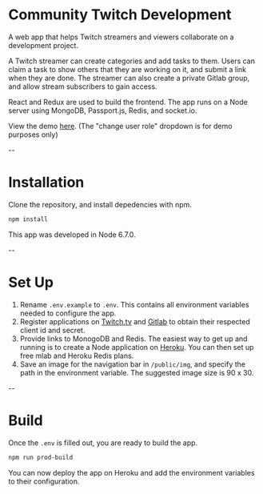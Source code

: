 # Community Twitch Development

A web app that helps Twitch streamers and viewers collaborate on a development project.

A Twitch streamer can create categories and add tasks to them. Users can claim a task to show others that they are working on it, and submit a link when they are done. The streamer can also create a private Gitlab group, and allow stream subscribers to gain access.

React and Redux are used to build the frontend. The app runs on a Node server using MongoDB, Passport.js, Redis, and socket.io.

View the demo [here](https://community-twitch-development.herokuapp.com/). (The "change user role" dropdown is for demo purposes only)

--
# Installation

Clone the repository, and install depedencies with npm.

~~~sh
npm install
~~~

This app was developed in Node 6.7.0.

--
# Set Up

1. Rename `.env.example` to `.env`. This contains all environment variables needed to configure the app.
2. Register applications on [Twitch.tv](www.twitch.tv) and [Gitlab](www.gitlab.com) to obtain their respected client id and secret.
3. Provide links to MonogoDB and Redis. The easiest way to get up and running is to create a Node application on [Heroku](www.heroku.com). You can then set up free mlab and Heroku Redis plans.
4. Save an image for the navigation bar in `/public/img`, and specify the path in the environment variable. The suggested image size is 90 x 30.

--
# Build

Once the `.env` is filled out, you are ready to build the app.

~~~sh
npm run prod-build
~~~

You can now deploy the app on Heroku and add the environment variables to their configuration.
